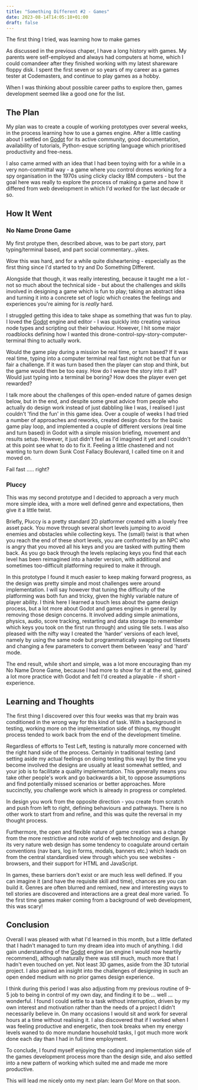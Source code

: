 ```yaml
---
title: "Something Different #2 - Games"
date: 2023-08-14T14:05:18+01:00
draft: false
---
```


The first thing I tried, was learning how to make games<!--more-->

As discussed in the previous chaper, I have a long history with games. My parents were self-employed and always had computers at home, which I could comandeer after they finished working with my latest shareware floppy disk. I spent the first seven or so years of my career as a games tester at Codemasters, and continue to play games as a hobby.

When I was thinking about possible career paths to explore then, games development seemed like a good one for the list.

## The Plan

My plan was to create a couple of working prototypes over several weeks, in the process learning how to use a games engine. After a little casting about I settled on [Godot](https://godotengine.org/) for its active community, good documentation, availability of tutorials, Python-esque scripting language which prioritised productivity and free-ness. 

I also came armed with an idea that I had been toying with for a while in a very non-committal way - a game where you control drones working for a spy organisation in the 1970s using clicky clacky IBM computers - but the goal here was really to explore the process of making a game and how it differed from web development in which I'd worked for the last decade or so.

## How It Went

### No Name Drone Game

My first protype then, described above, was to be part story, part typing/terminal based, and part social commentary...yikes.

Wow this was hard, and for a while quite disheartening - especially as the first thing since I'd started to try and Do Something DIfferent.

Alongside that though, it was really interesting, because it taught me a lot - not so much about the technical side - but about the challenges and skills involved in designing a game which is fun to play; taking an abstract idea and turning it into a concrete set of logic which creates the feelings and experiences you're aiming for is _really_ hard.

I struggled getting this idea to take shape as something that was fun to play. I loved the [Godot](https://godotengine.org/) engine and editor - I was quickly into creating various node types and scripting out their behaviour. However, I hit some major roadblocks defining how I wanted this drone-control-spy-story-computer-terminal thing to actually work. 

Would the game play during a mission be real time, or turn based? If it was real time, typing into a computer terminal real fast might not be that fun or fair a challenge. If it was turn based then the player can stop and think, but the game would then be too easy. How do I weave the story into it all? Would just typing into a terminal be boring? How does the player even get rewarded?

I talk more about the challenges of this open-ended nature of games design below, but in the end, and despite some great advice from people who actually do design work instead of just dabbling like I was, I realised I just couldn't 'find the fun' in this game idea. Over a couple of weeks I had tried a number of approaches and reworks, created design docs for the basic game play loop, and implemented a couple of different versions (real time and turn based) in Godot with a simple mission briefing, movement and results setup. However, it just didn't feel as I'd imagined it yet and I couldn't at this point see what to do to fix it. Feeling a little chastened and not wanting to turn down Sunk Cost Fallacy Boulevard, I called time on it and moved on.

Fail fast ..... right?

### Pluccy

This was my second prototype and I decided to approach a very much more simple idea, with a more well defined genre and expectations, then give it a little twist.

Briefly, Pluccy is a pretty standard 2D platformer created with a lovely free asset pack. You move through several short levels jumping to avoid enemies and obstacles while collecting keys. The (small) twist is that when you reach the end of these short levels, you are confronted by an NPC who is angry that you moved all his keys and you are tasked with putting them back. As you go back through the levels replacing keys you find that each level has been reimagined into a harder version, with additional and sometimes too-difficult platforming required to make it through.

In this prototype I found it much easier to keep making forward progress, as the design was pretty simple and most challenges were around implementation. I will say however that tuning the difficulty of the platforming was both fun and tricky, given the highly variable nature of player ability. I think here I learned a touch less about the game design process, but a lot more about Godot and games engines in general by removing those design concerns. It involved adding simple animations, physics, audio, score tracking, restarting and data storage (to remember which keys you took on the first run through) and using tile sets. I was also pleased with the nifty way I created the 'harder' versions of each level, namely by using the same node but programmatically swapping out tilesets and changing a few parameters to convert them between 'easy' and 'hard' mode.

The end result, while short and simple, was a lot more encouraging than my No Name Drone Game, because I had more to show for it at the end, gained a lot more practice with Godot and felt I'd created a playable - if short - experience.

## Learning and Thoughts

The first thing I discovered over this four weeks was that my brain was conditioned in the wrong way for this kind of task. With a background in testing, working more on the implementation side of things, my thought process tended to work back from the end of the development timeline.

Regardless of efforts to Test Left, testing is naturally more concerned with the right hand side of the process. Certainly in traditional testing (and setting aside my actual feelings on doing testing this way) by the time you become involved the designs are usually at least somewhat settled, and your job is to facilitate a quality implementation. This generally means you take other people's work and go backwards a bit, to oppose assumptions and find potentially missed scenarios or better approaches. More succinctly, you challenge work which is already in progress or completed.

In design you work from the opposite direction - you create from scratch and push from left to right, defining behaviours and pathways. There is no other work to start from and refine, and this was quite the reversal in my thought process.

Furthermore, the open and flexible nature of game creation was a change from the more restrictive and rote world of web technology and design. By its very nature web design has some tendency to coagulate around certain conventions (nav bars, log in forms, modals, banners etc.) which leads on from the central standardised view through which you see websites - browsers, and their support for HTML and JavaScript.

In games, these barriers don't exist or are much less well defined. If you can imagine it (and have the requisite skill and time), chances are you can build it. Genres are often blurred and remixed, new and interesting ways to tell stories are discovered and interactions are a great deal more varied. To the first time games maker coming from a background of web development, this was scary!

## Conclusion

Overall I was pleased with what I'd learned in this month, but a little deflated that I hadn't managed to turn my dream idea into much of anything. I did gain understanding of the [Godot](https://godotengine.org/) engine (an engine I would now heartily recommend), although naturally there was still much, much more that I hadn't even touched on yet. Not least 3D games, aside from the 3D tutorial project. I also gained an insight into the challenges of designing in such an open ended medium with no prior games design experience.

I think during this period I was also adjusting from my previous routine of 9-5 job to being in control of my own day, and finding it to be ... well ... wonderful. I found I could settle to a task without interruption, driven by my own interest and motivation rather than the needs of a project I didn't necessarily believe in. On many occasions I would sit and work for several hours at a time without realising it. I also discovered that if I worked when I was feeling productive and energetic, then took breaks when my energy levels waned to do more mundane household tasks, I got much more work done each day than I had in full time employment.

To conclude, I found myself enjoying the coding and implementation side of the games development process more than the design side, and also settled into a new pattern of working which suited me and made me more productive.

This will lead me nicely onto my next plan: learn Go! More on that soon.